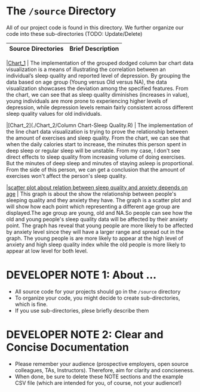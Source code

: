 # The `/source` Directory

All of our project code is found in this directory.  We further organize our code into
these sub-directories (TODO: Update/Delete)

|Source Directories | Brief Description|
|---------------| -----------------|

|[Chart_1](./Chart_1/Data_Visualization_1.R) | The implementation of the grouped dodged column bar chart data visualization is a means of illustrating the correlation between an individual’s sleep quality and reported level of depression. By grouping the data based on age group (Young versus Old versus NA), the data visualization showcases the deviation among the specified features. From the chart, we can see that as sleep quality diminishes (increases in value), young individuals are more prone to experiencing higher levels of depression, while depression levels remain fairly consistent across different sleep quality values for old individuals.


|[Chart_2](./Chart_2/Column Chart-Sleep Quality.R) | The implementation of the line chart data visualization is trying to prove the relationship between the amount of exercises and sleep quality. From the chart, we can see that when the daily calories start to increase, the minutes this person spent in deep sleep or regular sleep will be unstable. From my case, I don't see direct effects to sleep quality from increasing volume of doing exercises. But the minutes of deep sleep and minutes of staying asleep is proportional. From the side of this person, we can get a conclusion that the amount of exercises won't affect the person's sleep quality.


|[scatter plot about relation between sleep quality and anxiety depends on age](./chart_3/chart_final.R) | This graph is about the show the relationship between people's sleeping quality and they anxiety they have. The graph is a scatter plot and will show how each point which representing a different age group are displayed.The age group are young, old and NA.So people can see how the old and young people's sleep quality data will be affected by their anxiety point. The graph has reveal that young people are more likely to be affected by anxiety level since they will have a larger range and spread out in the graph. The young people is are more likely to appear at the high level of anxiety and high sleep quality index while the old people is more likely to appear at low level for both level.





# DEVELOPER NOTE 1: About ...
* All source code for your projects should go in the `/source` directory
* To organize your code, you might decide to create sub-directories, which is fine.
* If you use sub-directories, plese briefly describe them

# DEVELOPER NOTE 2:  Clear and Concise Documentation
* Please remember your audience (prospective employers, open source colleagues, TAs, Instructors). Therefore,
aim for clarity and conciseness.
* When done, be sure to delete these NOTE sections and the example CSV file (which are intended for you, of course, not your audience!)
